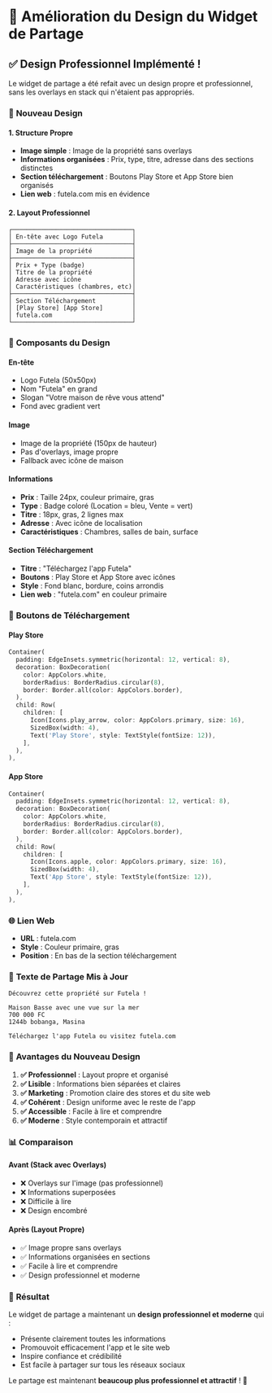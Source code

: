 # 🎨 Amélioration du Design du Widget de Partage

## ✅ **Design Professionnel Implémenté !**

Le widget de partage a été refait avec un design propre et professionnel, sans les overlays en stack qui n'étaient pas appropriés.

### 🎯 **Nouveau Design**

#### **1. Structure Propre**
- **Image simple** : Image de la propriété sans overlays
- **Informations organisées** : Prix, type, titre, adresse dans des sections distinctes
- **Section téléchargement** : Boutons Play Store et App Store bien organisés
- **Lien web** : futela.com mis en évidence

#### **2. Layout Professionnel**
```
┌─────────────────────────────────┐
│ En-tête avec Logo Futela        │
├─────────────────────────────────┤
│ Image de la propriété           │
├─────────────────────────────────┤
│ Prix + Type (badge)             │
│ Titre de la propriété           │
│ Adresse avec icône              │
│ Caractéristiques (chambres, etc)│
├─────────────────────────────────┤
│ Section Téléchargement          │
│ [Play Store] [App Store]        │
│ futela.com                      │
└─────────────────────────────────┘
```

### 🎨 **Composants du Design**

#### **En-tête**
- Logo Futela (50x50px)
- Nom "Futela" en grand
- Slogan "Votre maison de rêve vous attend"
- Fond avec gradient vert

#### **Image**
- Image de la propriété (150px de hauteur)
- Pas d'overlays, image propre
- Fallback avec icône de maison

#### **Informations**
- **Prix** : Taille 24px, couleur primaire, gras
- **Type** : Badge coloré (Location = bleu, Vente = vert)
- **Titre** : 18px, gras, 2 lignes max
- **Adresse** : Avec icône de localisation
- **Caractéristiques** : Chambres, salles de bain, surface

#### **Section Téléchargement**
- **Titre** : "Téléchargez l'app Futela"
- **Boutons** : Play Store et App Store avec icônes
- **Style** : Fond blanc, bordure, coins arrondis
- **Lien web** : "futela.com" en couleur primaire

### 📱 **Boutons de Téléchargement**

#### **Play Store**
```dart
Container(
  padding: EdgeInsets.symmetric(horizontal: 12, vertical: 8),
  decoration: BoxDecoration(
    color: AppColors.white,
    borderRadius: BorderRadius.circular(8),
    border: Border.all(color: AppColors.border),
  ),
  child: Row(
    children: [
      Icon(Icons.play_arrow, color: AppColors.primary, size: 16),
      SizedBox(width: 4),
      Text('Play Store', style: TextStyle(fontSize: 12)),
    ],
  ),
),
```

#### **App Store**
```dart
Container(
  padding: EdgeInsets.symmetric(horizontal: 12, vertical: 8),
  decoration: BoxDecoration(
    color: AppColors.white,
    borderRadius: BorderRadius.circular(8),
    border: Border.all(color: AppColors.border),
  ),
  child: Row(
    children: [
      Icon(Icons.apple, color: AppColors.primary, size: 16),
      SizedBox(width: 4),
      Text('App Store', style: TextStyle(fontSize: 12)),
    ],
  ),
),
```

### 🌐 **Lien Web**

- **URL** : futela.com
- **Style** : Couleur primaire, gras
- **Position** : En bas de la section téléchargement

### 📝 **Texte de Partage Mis à Jour**

```
Découvrez cette propriété sur Futela !

Maison Basse avec une vue sur la mer
700 000 FC
1244b bobanga, Masina

Téléchargez l'app Futela ou visitez futela.com
```

### 🎯 **Avantages du Nouveau Design**

1. **✅ Professionnel** : Layout propre et organisé
2. **✅ Lisible** : Informations bien séparées et claires
3. **✅ Marketing** : Promotion claire des stores et du site web
4. **✅ Cohérent** : Design uniforme avec le reste de l'app
5. **✅ Accessible** : Facile à lire et comprendre
6. **✅ Moderne** : Style contemporain et attractif

### 📊 **Comparaison**

#### **Avant (Stack avec Overlays)**
- ❌ Overlays sur l'image (pas professionnel)
- ❌ Informations superposées
- ❌ Difficile à lire
- ❌ Design encombré

#### **Après (Layout Propre)**
- ✅ Image propre sans overlays
- ✅ Informations organisées en sections
- ✅ Facile à lire et comprendre
- ✅ Design professionnel et moderne

### 🚀 **Résultat**

Le widget de partage a maintenant un **design professionnel et moderne** qui :
- Présente clairement toutes les informations
- Promouvoit efficacement l'app et le site web
- Inspire confiance et crédibilité
- Est facile à partager sur tous les réseaux sociaux

Le partage est maintenant **beaucoup plus professionnel et attractif** ! 🎉
